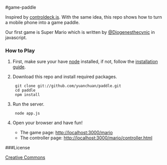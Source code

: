#game-paddle

Inspired by [controldeck.js](https://github.com/dfcb/controldeck.js). With the same idea, this repo shows how to turn a mobile phone into a game paddle.

Our first game is Super Mario which is written by [@Diogenesthecynic](https://github.com/Diogenesthecynic/) in javascript. 

### How to Play

1. First, make sure your have [node](http://nodejs.org/) installed, if not, follow the [installation guide](https://github.com/joyent/node/wiki/Installation).

2. Download this repo and install required packages.
        
        git clone git://github.com/yuanchuan/paddle.git
        cd paddle 
        npm install

3. Run the server.

        node app.js

4. Open your browser and have fun!

      * The game page: [http://localhost:3000/mario](http://localhost:3000/mario) 
      * The controller page: [http://localhost:3000/mario/controller.html](http://localhost:3000/mario/controller.html)

###License

[Creative Commons](http://creativecommons.org/licenses/)
